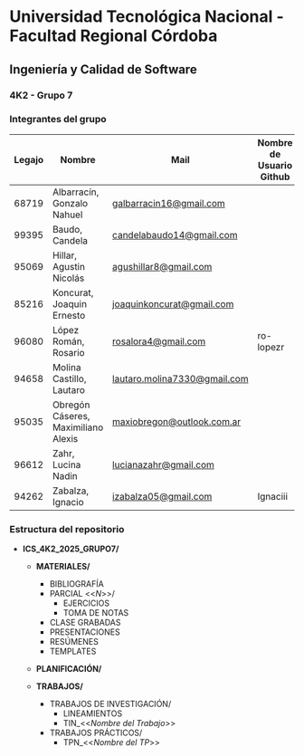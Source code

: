 # Universidad Tecnológica Nacional - Facultad Regional Córdoba  
## Ingeniería y Calidad de Software  

### 4K2 - Grupo 7


### Integrantes del grupo

| **Legajo** | **Nombre**                                      | **Mail**                       |**Nombre de Usuario Github**| 
|------------|-------------------------------------------------|--------------------------------|----------------------------|
| 68719      | Albarracín, Gonzalo Nahuel                      | galbarracin16@gmail.com        |                            |
| 99395      | Baudo, Candela                                  | candelabaudo14@gmail.com       |                            |
| 95069      | Hillar, Agustin Nicolás                         | agushillar8@gmail.com          |                            |
| 85216      | Koncurat, Joaquin Ernesto                       | joaquinkoncurat@gmail.com      |                            |
| 96080      | López Román, Rosario                            | rosalora4@gmail.com            | ro-lopezr                  |
| 94658      | Molina Castillo, Lautaro                        | lautaro.molina7330@gmail.com   |                            |
| 95035      | Obregón Cáseres, Maximiliano Alexis             | maxiobregon@outlook.com.ar     |                            |  
| 96612      | Zahr, Lucina Nadin                              | lucianazahr@gmail.com          |                            |
| 94262      | Zabalza, Ignacio                                | izabalza05@gmail.com           |Ignaciii                    |

### Estructura del repositorio

- **ICS_4K2_2025_GRUPO7/**
  - **MATERIALES/**
    - BIBLIOGRAFÍA
    - PARCIAL <<_N_>>/
      - EJERCICIOS
      - TOMA DE NOTAS
    - CLASE GRABADAS
    - PRESENTACIONES
    - RESÚMENES
    - TEMPLATES
  - **PLANIFICACIÓN/**
  
  - **TRABAJOS/**
    - TRABAJOS DE INVESTIGACIÓN/
      - LINEAMIENTOS
      - TIN_<<_Nombre del Trabajo_>>
    - TRABAJOS PRÁCTICOS/
      - TPN_<<_Nombre del TP_>>
